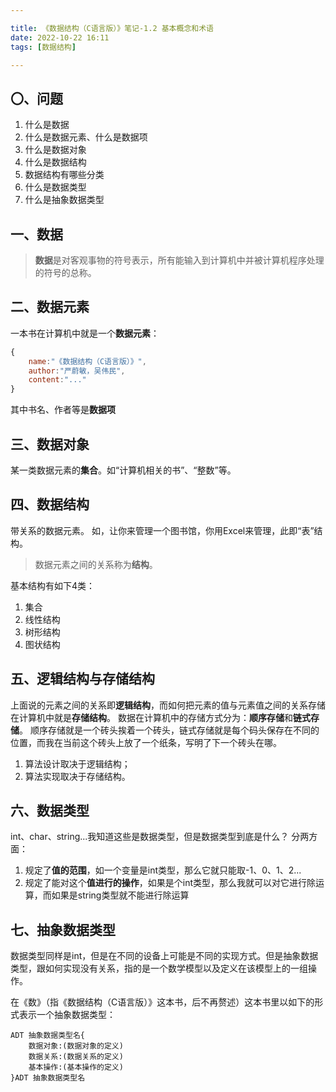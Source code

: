 ```yaml
---

title: 《数据结构（C语言版）》笔记-1.2 基本概念和术语
date: 2022-10-22 16:11
tags: [数据结构]

---
```


## 〇、问题
1. 什么是数据
2. 什么是数据元素、什么是数据项
3. 什么是数据对象
4. 什么是数据结构
5. 数据结构有哪些分类
6. 什么是数据类型
7. 什么是抽象数据类型

## 一、数据
> **数据**是对客观事物的符号表示，所有能输入到计算机中并被计算机程序处理的符号的总称。

<!-- more -->

## 二、数据元素
一本书在计算机中就是一个**数据元素**：
```js
{
	name:"《数据结构（C语言版）》",
	author:"严蔚敏，吴伟民",
	content:"..."
}
```
其中书名、作者等是**数据项**

## 三、数据对象
某一类数据元素的**集合**。如“计算机相关的书”、“整数”等。

## 四、数据结构
带关系的数据元素。
如，让你来管理一个图书馆，你用Excel来管理，此即“表”结构。
> 数据元素之间的关系称为**结构**。

基本结构有如下4类：
1. 集合
2. 线性结构
3. 树形结构
4. 图状结构

## 五、逻辑结构与存储结构
上面说的元素之间的关系即**逻辑结构**，而如何把元素的值与元素值之间的关系存储在计算机中就是**存储结构**。
数据在计算机中的存储方式分为：**顺序存储**和**链式存储**。
顺序存储就是一个砖头挨着一个砖头，链式存储就是每个码头保存在不同的位置，而我在当前这个砖头上放了一个纸条，写明了下一个砖头在哪。

1. 算法设计取决于逻辑结构；
2. 算法实现取决于存储结构。

## 六、数据类型
int、char、string...我知道这些是数据类型，但是数据类型到底是什么？
分两方面：
1. 规定了**值的范围**，如一个变量是int类型，那么它就只能取-1、0、1、2...
2. 规定了能对这个**值进行的操作**，如果是个int类型，那么我就可以对它进行除运算，而如果是string类型就不能进行除运算

## 七、抽象数据类型
数据类型同样是int，但是在不同的设备上可能是不同的实现方式。但是抽象数据类型，跟如何实现没有关系，指的是一个数学模型以及定义在该模型上的一组操作。

在《数》（指《数据结构（C语言版）》这本书，后不再赘述）这本书里以如下的形式表示一个抽象数据类型：
```
ADT 抽象数据类型名{
	数据对象:(数据对象的定义)
	数据关系:(数据关系的定义)
	基本操作:(基本操作的定义)
}ADT 抽象数据类型名
```